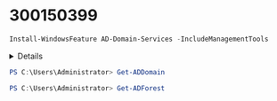 # 300150399


```powershell
Install-WindowsFeature AD-Domain-Services -IncludeManagementTools
```

<details>
  
```powershell
Success Restart Needed Exit Code      Feature Result
------- -------------- ---------      --------------
True    No             Success        {Active Directory Domain Services, Group P...
```

</details>

```powershell
PS C:\Users\Administrator> Get-ADDomain
```
```powershell
PS C:\Users\Administrator> Get-ADForest
```

